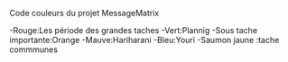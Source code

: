Code couleurs du projet MessageMatrix

-Rouge:Les période des grandes taches
-Vert:Plannig 
-Sous tache importante:Orange 
-Mauve:Hariharani
-Bleu:Youri
-Saumon jaune :tache commmunes
